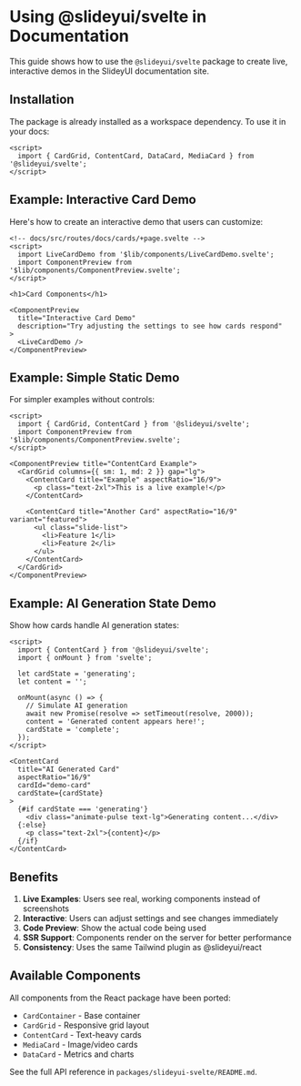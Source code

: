 # Using @slideyui/svelte in Documentation

This guide shows how to use the `@slideyui/svelte` package to create live, interactive demos in the SlideyUI documentation site.

## Installation

The package is already installed as a workspace dependency. To use it in your docs:

```svelte
<script>
  import { CardGrid, ContentCard, DataCard, MediaCard } from '@slideyui/svelte';
</script>
```

## Example: Interactive Card Demo

Here's how to create an interactive demo that users can customize:

```svelte
<!-- docs/src/routes/docs/cards/+page.svelte -->
<script>
  import LiveCardDemo from '$lib/components/LiveCardDemo.svelte';
  import ComponentPreview from '$lib/components/ComponentPreview.svelte';
</script>

<h1>Card Components</h1>

<ComponentPreview
  title="Interactive Card Demo"
  description="Try adjusting the settings to see how cards respond"
>
  <LiveCardDemo />
</ComponentPreview>
```

## Example: Simple Static Demo

For simpler examples without controls:

```svelte
<script>
  import { CardGrid, ContentCard } from '@slideyui/svelte';
  import ComponentPreview from '$lib/components/ComponentPreview.svelte';
</script>

<ComponentPreview title="ContentCard Example">
  <CardGrid columns={{ sm: 1, md: 2 }} gap="lg">
    <ContentCard title="Example" aspectRatio="16/9">
      <p class="text-2xl">This is a live example!</p>
    </ContentCard>

    <ContentCard title="Another Card" aspectRatio="16/9" variant="featured">
      <ul class="slide-list">
        <li>Feature 1</li>
        <li>Feature 2</li>
      </ul>
    </ContentCard>
  </CardGrid>
</ComponentPreview>
```

## Example: AI Generation State Demo

Show how cards handle AI generation states:

```svelte
<script>
  import { ContentCard } from '@slideyui/svelte';
  import { onMount } from 'svelte';

  let cardState = 'generating';
  let content = '';

  onMount(async () => {
    // Simulate AI generation
    await new Promise(resolve => setTimeout(resolve, 2000));
    content = 'Generated content appears here!';
    cardState = 'complete';
  });
</script>

<ContentCard
  title="AI Generated Card"
  aspectRatio="16/9"
  cardId="demo-card"
  cardState={cardState}
>
  {#if cardState === 'generating'}
    <div class="animate-pulse text-lg">Generating content...</div>
  {:else}
    <p class="text-2xl">{content}</p>
  {/if}
</ContentCard>
```

## Benefits

1. **Live Examples**: Users see real, working components instead of screenshots
2. **Interactive**: Users can adjust settings and see changes immediately
3. **Code Preview**: Show the actual code being used
4. **SSR Support**: Components render on the server for better performance
5. **Consistency**: Uses the same Tailwind plugin as @slideyui/react

## Available Components

All components from the React package have been ported:

- `CardContainer` - Base container
- `CardGrid` - Responsive grid layout
- `ContentCard` - Text-heavy cards
- `MediaCard` - Image/video cards
- `DataCard` - Metrics and charts

See the full API reference in `packages/slideyui-svelte/README.md`.
